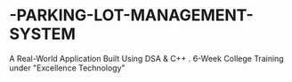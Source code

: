 # -PARKING-LOT-MANAGEMENT-SYSTEM
 A Real-World Application Built Using DSA &amp; C++ . 6-Week College Training under "Excellence Technology"
